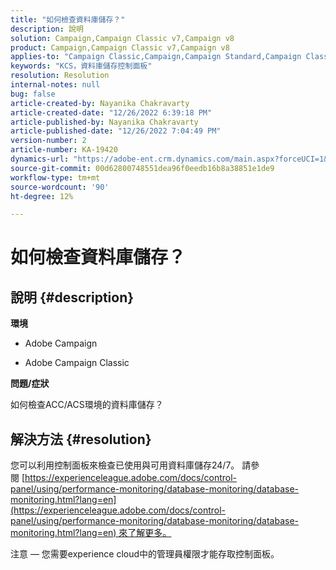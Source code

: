 ```yaml
---
title: "如何檢查資料庫儲存？"
description: 說明
solution: Campaign,Campaign Classic v7,Campaign v8
product: Campaign,Campaign Classic v7,Campaign v8
applies-to: "Campaign Classic,Campaign,Campaign Standard,Campaign Classic v7,Campaign v8"
keywords: "KCS，資料庫儲存控制面板"
resolution: Resolution
internal-notes: null
bug: false
article-created-by: Nayanika Chakravarty
article-created-date: "12/26/2022 6:39:18 PM"
article-published-by: Nayanika Chakravarty
article-published-date: "12/26/2022 7:04:49 PM"
version-number: 2
article-number: KA-19420
dynamics-url: "https://adobe-ent.crm.dynamics.com/main.aspx?forceUCI=1&pagetype=entityrecord&etn=knowledgearticle&id=8081a299-4c85-ed11-81ac-6045bd006b4b"
source-git-commit: 00d62800748551dea96f0eedb16b8a38851e1de9
workflow-type: tm+mt
source-wordcount: '90'
ht-degree: 12%

---
```


# 如何檢查資料庫儲存？

## 說明 {#description}


<b>環境</b>

- Adobe Campaign

- Adobe Campaign Classic

<b>問題/症狀</b>

如何檢查ACC/ACS環境的資料庫儲存？


## 解決方法 {#resolution}


您可以利用控制面板來檢查已使用與可用資料庫儲存24/7。 請參閱 [https://experienceleague.adobe.com/docs/control-panel/using/performance-monitoring/database-monitoring/database-monitoring.html?lang=en](https://experienceleague.adobe.com/docs/control-panel/using/performance-monitoring/database-monitoring/database-monitoring.html?lang=en) 來了解更多。

注意 — 您需要experience cloud中的管理員權限才能存取控制面板。
